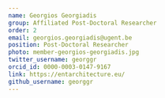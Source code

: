```yaml
---
name: Georgios Georgiadis
group: Affiliated Post-Doctoral Researcher
order: 2
email: georgios.georgiadis@ugent.be
position: Post-Doctoral Researcher
photo: member-georgios-georgiadis.jpg
twitter_username: georggr
orcid_id: 0000-0003-0147-9167
link: https://entarchitecture.eu/
github_username: georggr
---
```


